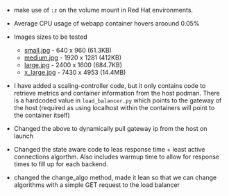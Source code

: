 - make use of ```:z``` on the volume mount in Red Hat environments.

- Average CPU usage of webapp container hovers aroound 0.05%

- Images sizes to be tested
    - [small.jpg](https://unsplash.com/photos/brown-2-door-window-gCuSEdv7W7w) - 640 x 960 (61.3KB)
    - [medium.jpg](https://unsplash.com/photos/the-northern-lights-dance-across-the-night-sky-z20CpvTLaZk) - 1920 x 1281 (412KB)
    - [large.jpg](https://unsplash.com/photos/an-elephant-stands-in-the-african-savanna-hcBVdd2leJs) - 2400 x 1600 (684.7KB)
    - [x_large.jpg](https://unsplash.com/photos/a-van-and-a-dog-sit-by-the-sea-hvnqLm01za4) - 7430 x 4953 (14.4MB)

- I have added a scaling-controller code, but it only contains code to retrieve metrics and container information from the host podman. There is a hardcoded value in `load_balancer.py` which points to the gateway of the host (required as using localhost within the containers will point to the container itself)
- Changed the above to dynamically pull gateway ip from the host on launch
- Changed the state aware code to leas response time + least active connections algorthm. Also includes warmup time to allow for response times to fill up for each backend.
- changed the change_algo method, made it lean so that we can change algorithms with a simple GET request to the load balancer